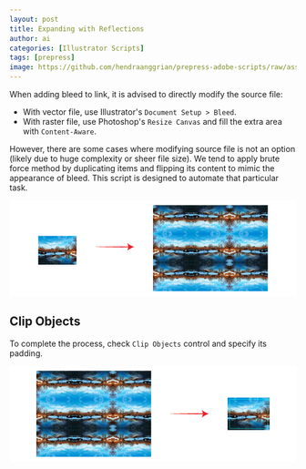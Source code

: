 ```yaml
---
layout: post
title: Expanding with Reflections
author: ai
categories: [Illustrator Scripts]
tags: [prepress]
image: https://github.com/hendraanggrian/prepress-adobe-scripts/raw/assets/screenshots/ai_objects_expandreflected.png
---
```


When adding bleed to link, it is advised to directly modify the source file:
- With vector file, use Illustrator's `Document Setup > Bleed`.
- With raster file, use Photoshop's `Resize Canvas` and fill the extra area
  with `Content-Aware`.

However, there are some cases where modifying source file is not an option
(likely due to huge complexity or sheer file size). We tend to apply brute force
method by duplicating items and flipping its content to mimic the appearance of
bleed. This script is designed to automate that particular task.

![Flap dieline types.](../images/samples/expandingwithreflections.png)

## Clip Objects

To complete the process, check `Clip Objects` control and specify its padding.

![Flap dieline types.](../images/samples/expandingwithreflections_clipobjects.png)
